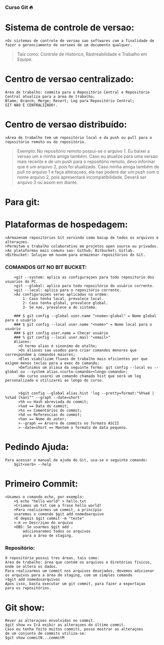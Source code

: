 ### Curso Git 🔥
# Sistema de controle de versao:
	>Os sistemas de controle de versao sao softwares com a finalidade de fazer o gerenciamento de versoes de um documento qualquer.
>Tais como: Controle de Histórico, Rastreabilidade e Trabalho em Equipe.

# Centro de versao centralizado:
	Area de trabalho: commita para o Repositório Central e Repositório Central atualiza para a área de trabalho;
	Blame; Branch; Merge; Revert; Log para Repositório Central;
	GIT NAO É CENTRALIZADO!.

# Centro de versao distribuído:
	>Área de trabalho tem um repositório local e da push ou pull para o repositório remoto ou do repositório.
>Exemplo: No repositório remoto possui-se o arquivo 1. Eu baixei a versao um e minha amiga também. Caso eu atualize para uma versao mais recente e de um push para o repositório remoto, devo informar que é um arquivo 2, pois foi atualizado. Caso minha amiga também de pull no arquivo 1 e faça alteraçoes, ela nao poderá dar um push com o nome arquivo 2, pois apresentará incompatibilidade. Deverá ser arquivo 3 ou assim em diante.

# Para git:
# Plataformas de hospedagem:
	>Armazenam repositórios Git servindo como bacup de todos os arquivos e alteraçoes.
	>Permitem o trabalho colaborativo em projetos open source ou privados.
	>As plataformas mais comuns sao: Github; Bitbucket; Gitlab.
	>Bitbucket: Soluçao em nuvem para armazenar repositórios do Git.

### COMANDOS GIT NO BIT BUCKET:
		>git --system: aplica as configuraçoes para todo repositorio dos usuarios do PC.
		>git --global: aplica para todo repositório do usuário corrente.
		>git --local: aplica para o repositório corrente.
		>As configuraçoes serao aplicadas na ordem: 
			1- Caso tenha local, prevalece local.
			2- Caso tenha global, prevalece global.
			3- Se nao, prevalece a do sistema.

		### $ git config --global user.name "<nome>-global" = Nome global para o usuário
		### $ git config --local user.name "<nome>" = Nome local para o usuário
		### $ git config user.name = Checar usuário
		### % git config --local user.mail "<email>"
		Aliases:
		  >O termo alias é sinonimo de atalho; 
		  >Os aliases sao usados para criar comandos menores que correspondem a comandos maiores;
		  >Eles viabilizam fluxos de trabalho mais eficientes por que exigem menos teclas para a exec do comando;
		  >Definimos um aliasa da seguinte forma: git config --local ou --global ou --system alias.<curto-comando><longo-comando>;
		  >No curso usarei um comando chamado hist que será um log personalizado e utilizarei ao longo do curso.


		  >$git config --global alias.hist 'log --pretty=format:"%h%ad | %s%ad [%an]"" --graph --date=short'
		  >%h == Hash abreviada do commit;
		  >%ad == Data do commit;
		  >%s == Comentários do commit;
		  >%d == Referencias do commit;
		  >%an == Nome do autor;
		  >--graph == Arvore de commits no formato ASCII
		  >--date=short == Mantem o formato de data pequeno.

# Pedindo Ajuda:
	Para acessar o manual de ajuda do Git, usa-se o seguinte comando:
		$git<verb> --help

# Primeiro Commit:
	>Usamos o comando echo, por exemplo:
		>$ echo "hello world" > hello.txt
		>Criamos um txt com a frase hello world!
		>Para realizarmos um commit, a princípio
		usaremos o comando $git add nomedoarquivo
		>E depois $git commit -m "teste"
		>-m == Descriçao do arquivo
		>OBS: Se usarmos $git add .
			adicionaremos todos os arquivos
			para a área de staging.

### Repositório:
	O repositório possui tres áreas, tais como:
	Area de trabalho: área que contém os arquivos e diretórios físicos,
	onde se altera os dados.
	Para realizarmos um commit nos arquivos desejados, devemos adicionar
	os arquivos para a área de staging, com um simples comando
	>$git add nomedosarquivos
	Após isso, basta executar um git commit, para fazer a exportaçao
	para os repositórios.

# Git show:
	Rever as alteraçoes envolvidas no commit.
	$git show == Irá exibir as alteraçoes do último commit. 
	Caso eu tenha feito muitos commits, posso mostrar as alteraçoes
	de um conjunto de commits utiliza-se:
	$git show commitN...commitM
	
